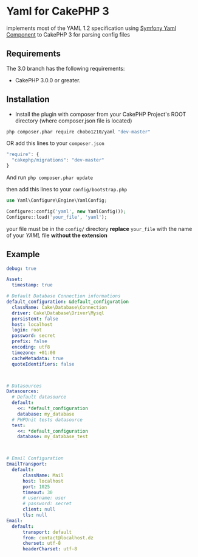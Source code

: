 Yaml for __CakePHP 3__
====
implements most of the YAML 1.2 specification using [Symfony Yaml Component](https://github.com/symfony/Yaml) to CakePHP 3 for parsing config files

## Requirements

The 3.0 branch has the following requirements:

* CakePHP 3.0.0 or greater.

## Installation

* Install the plugin with composer from your CakePHP Project's ROOT directory (where composer.json file is located)
```sh
php composer.phar require chobo1210/yaml "dev-master"
```

OR
add this lines to your `composer.json`

```javascript
"require": {
  "cakephp/migrations": "dev-master"
}
```

And run `php composer.phar update`



then add this lines to your `config/bootstrap.php`

```php
use Yaml\Configure\Engine\YamlConfig;

Configure::config('yaml', new YamlConfig());
Configure::load('your_file', 'yaml');
```

your file must be in the `config/` directory __replace__ `your_file` with the name of your _YAML_ file __without the extension__

## Example
```yml
debug: true

Asset:
  timestamp: true

# Default Database Connection informations
default_configuration: &default_configuration
  className: Cake\Database\Connection
  driver: Cake\Database\Driver\Mysql
  persistent: false
  host: localhost
  login: root
  password: secret
  prefix: false
  encoding: utf8
  timezone: +01:00
  cacheMetadata: true
  quoteIdentifiers: false  



# Datasources
Datasources:
  # Default datasource
  default: 
    <<: *default_configuration
    database: my_database
  # PHPUnit tests datasource
  test:
    <<: *default_configuration
    database: my_database_test



# Email Configuration
EmailTransport:
  default:
      className: Mail
      host: localhost
      port: 1025
      timeout: 30
      # username: user
      # password: secret
      client: null
      tls: null
Email:
  default:
      transport: default
      from: contact@localhost.dz
      cherset: utf-8
      headerCharset: utf-8   
```
